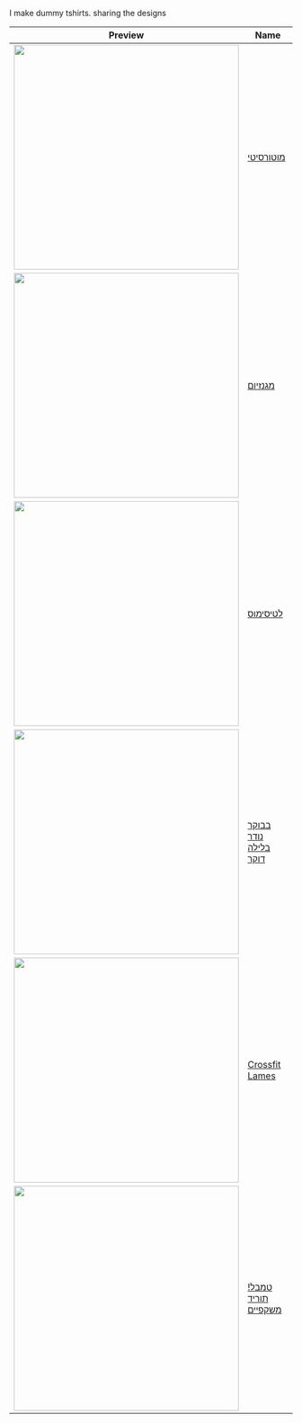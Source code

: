 I make dummy tshirts. sharing the designs

| Preview | Name |
| --- | --- |
| <img src="https://github.com/user-attachments/assets/4ec1d8bc-7fe9-4532-8a6f-12e54f481ae4" width="400"> | [מוטורסיטי](https://github.com/jossef/tshirts/tree/master/motorcity) |
| <img src="https://github.com/user-attachments/assets/c03fc6f8-eb95-4034-91f1-e54e6c1e46ed" width="400"> | [מגנזיום](https://github.com/jossef/tshirts/tree/master/salt-bae-chalk) |
| <img src="https://github.com/user-attachments/assets/9b8d07db-cca9-4838-852b-33f7b41544cd" width="400"> | [לטיסימוס](https://github.com/jossef/tshirts/tree/master/drake-latissimus) |
| <img src="https://github.com/user-attachments/assets/5152be13-2a37-4149-ad5c-45ef3cb7cfd0" width="400"> | [בבוקר נודר בלילה דוקר](https://github.com/jossef/tshirts/tree/master/morning-noder-night-docker) |
| <img src="https://github.com/user-attachments/assets/3b5a0d56-6e9f-4c9e-84a2-26dde384d9b4" width="400"> | [Crossfit Lames](https://github.com/jossef/tshirts/tree/master/crossfit-lames) |
| <img src="https://github.com/user-attachments/assets/d05688ae-1df6-41f7-8e37-876005051be1" width="400"> | [טמבל! תוריד משקפיים](https://github.com/jossef/tshirts/tree/master/dumbbell-glasses) |

